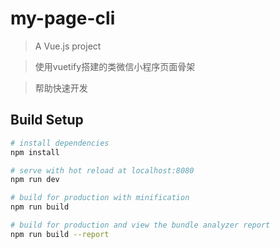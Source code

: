 # my-page-cli

> A Vue.js project

> 使用vuetify搭建的类微信小程序页面骨架

> 帮助快速开发

## Build Setup

``` bash
# install dependencies
npm install

# serve with hot reload at localhost:8080
npm run dev

# build for production with minification
npm run build

# build for production and view the bundle analyzer report
npm run build --report
```
